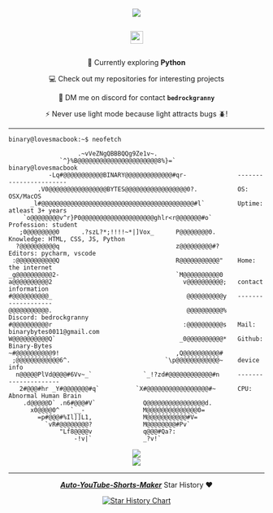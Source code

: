 <h1 align=center>
    <a href="https://git.io/typing-svg">
        <img src="https://readme-typing-svg.demolab.com?font=Righteous&size=30&duration=2000&pause=1000&color=CDAB1E&center=true&vCenter=true&random=false&width=435&height=50&lines=Hi+there!+%F0%9F%91%8B;I'm+a+curious+student+%F0%9F%91%A8%E2%80%8D%F0%9F%92%BB;%3C%3E+Check+out+my+projects+%3C%2F%3E;Thanks+for+visiting!+%F0%9F%98%80" />
    </a>

  <p align="center">
  <a href="https://github.com/Binary-Bytes" target="blank">
    <img align="center" 
     src="https://komarev.com/ghpvc/?username=Binary-Bytes&style=for-the-badge&label=PROFILE+VIEWS+(since+9MAY2024)" height="25"
     alt="views count" />
  </a>
  </p>
</h1>

<div align="center">
  
  🐍 Currently exploring **Python**

  💻 Check out my repositories for interesting projects

  💬 DM me on discord for contact **`bedrockgranny`**

  ⚡ Never use light mode because light attracts bugs 🪲!
  
</div>

-----
```console
binary@lovesmacbook:~$ neofetch

                   .~vVeZNgQBBBQQg9Ze1v~.                   
              `^}%B@@@@@@@@@@@@@@@@@@@@@@8%}=`                 binary@lovesmacbook
           -Lq#@@@@@@@@@@@BINARY@@@@@@@@@@@@@#qr-              -----------------------
        .V0@@@@@@@@@@@@@@@@BYTES@@@@@@@@@@@@@@@@@0?.           OS: OSX/MacOS
      _l#@@@@@@@@@@@@@@@@@@@@@@@@@@@@@@@@@@@@@@@@@@#l`         Uptime: atleast 3+ years
    `o@@@@@@@@v^r}P0@@@@@@@@@@@@@@@@@@@@ghlr<r@@@@@@@#o`       Profession: student
   ;0@@@@@@@@0      .?szL?*;!!!!~*|]Vox_      P@@@@@@@@0.      Knowledge: HTML, CSS, JS, Python
  ?@@@@@@@@@@q                                z@@@@@@@@@#?     Editors: pycharm, vscode
 :@@@@@@@@@@@Q                                R@@@@@@@@@@@"    Home: the internet
_g@@@@@@@@@@2-                                `M@@@@@@@@@@0    
a@@@@@@@@@@2                                    v@@@@@@@@@@;   contact information
#@@@@@@@@@@_                                     @@@@@@@@@@y   -------------------
@@@@@@@@@@@.                                     @@@@@@@@@@%   Discord: bedrockgranny
#@@@@@@@@@@r                                    :@@@@@@@@@@s   Mail: binarybytes0011@gmail.com
W@@@@@@@@@@Q`                                  _0@@@@@@@@@@*   Github: Binary-Bytes
~#@@@@@@@@@@9!                                ,Q@@@@@@@@@@#    
 ;@@@@@@@@@@@@6^.                          `\p@@@@@@@@@@@@~    device info  
  n@@@@@PlVd@@@@#6Vv~_`              `_!?zd#@@@@@@@@@@@@#n     ---------------------
   2#@@@#hr _Y#@@@@@@@#q`          `X#@@@@@@@@@@@@@@@@@#~      CPU: Abnormal Human Brain
    .d@@@@@D` .n6#@@@#V`             Q@@@@@@@@@@@@@@@@d.
      x0@@@@0^   `__-                M@@@@@@@@@@@@@@0=         
        =p#@@@#%Il]]L1,              M@@@@@@@@@@@#V=           
          `vR#@@@@@@@@?              M@@@@@@@@#Pv`             
              "Lf8@@@@v              q@@@#Qa?:                 
                  -!v|`              _?v!`                     
```

<div align="center">
    <img src="https://skillicons.dev/icons?i=html,css,javascript,python,nodejs,git,vscode,pycharm,github" /><br>
    <img src="https://skillicons.dev/icons?i=discordjs,discord,github,apple" />
</div>

-----
<div align="center">
  
[***Auto-YouTube-Shorts-Maker***](https://github.com/Binary-Bytes/Auto-YouTube-Shorts-Maker) Star History ❤️

<a href="https://star-history.com/#Binary-Bytes/Auto-YouTube-Shorts-Maker&Date">
 <picture>
   <source media="(prefers-color-scheme: dark)" srcset="https://api.star-history.com/svg?repos=Binary-Bytes/Auto-YouTube-Shorts-Maker&type=Date&theme=dark" />
   <source media="(prefers-color-scheme: light)" srcset="https://api.star-history.com/svg?repos=Binary-Bytes/Auto-YouTube-Shorts-Maker&type=Date" />
   <img alt="Star History Chart" src="https://api.star-history.com/svg?repos=Binary-Bytes/Auto-YouTube-Shorts-Maker&type=Date" />
 </picture>
</a>

</div>
